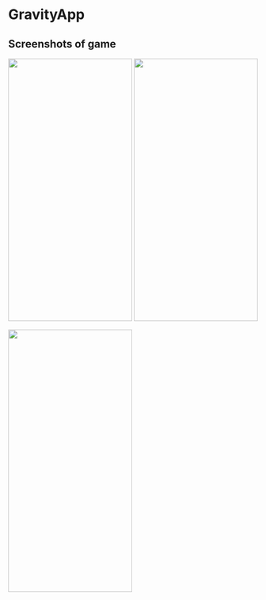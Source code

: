 # GravityApp
## Screenshots of game
<p align="center">
<img src="https://user-images.githubusercontent.com/77059554/128674360-f63fb0b0-c24e-472d-bac2-b009f63fee61.png" width="250" height="530"  />
<img src="https://user-images.githubusercontent.com/77059554/128674353-94d166c5-e4ed-4e7d-84b8-d2c84de086d6.png" width="250" height="530" />
</p>

<img src="https://user-images.githubusercontent.com/77059554/128673625-4e4a4966-4a2f-4ce5-973d-2d634b9a2295.gif" width="250" height="530" />
